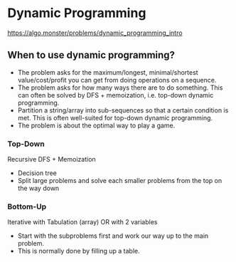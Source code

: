 # Dynamic Programming
https://algo.monster/problems/dynamic_programming_intro

## When to use dynamic programming?
- The problem asks for the maximum/longest, minimal/shortest value/cost/profit you can get from doing operations on a sequence.
- The problem asks for how many ways there are to do something. This can often be solved by DFS + memoization, i.e. top-down dynamic programming.
- Partition a string/array into sub-sequences so that a certain condition is met. This is often well-suited for top-down dynamic programming.
- The problem is about the optimal way to play a game.


### Top-Down
Recursive DFS + Memoization
- Decision tree
- Split large problems and solve each smaller problems from the top on the way down


### Bottom-Up
Iterative with Tabulation (array) OR with 2 variables
- Start with the subproblems first and work our way up to the main problem. 
- This is normally done by filling up a table.
